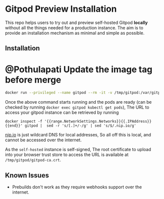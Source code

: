 # Gitpod Preview Installation

This repo helps users to try out and preview self-hosted Gitpod **locally** without all the things
needed for a production instance. The aim is to provide an installation mechanism as minimal and
simple as possible.

## Installation

# @Pothulapati Update the image tag before merge
```bash
docker run --privileged --name gitpod --rm -it -v /tmp/gitpod:/var/gitpod https://5000-gitpodio-gitpod-csz4okmot5t.ws-us47.gitpod.io/gitpod-preview:latest
```

Once the above command starts running and the pods are ready (can be checked by running `docker exec gitpod kubectl get pods`),
The URL to access your gitpod instance can be retrieved by running

```
docker inspect -f '{{range.NetworkSettings.Networks}}{{.IPAddress}}{{end}}' gitpod |  sed -r 's/[.]+/-/g' | sed 's/$/.nip.io/g'
```

[nip.io](https://nip.io/) is just wildcard DNS for local addresses, So all off this is local, and cannot be accessed over the internet.

As the `self-hosted` instance is self-signed, The root certificate to upload into your browser trust store to access the URL is available at
`/tmp/gitpod/gitpod-ca.crt`.

## Known Issues

- Prebuilds don't work as they require webhooks support over the internet.
